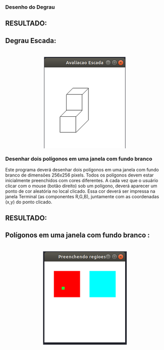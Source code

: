 ### Desenho do Degrau


## RESULTADO:

## Degrau Escada:

<h1 align="center"><img align="center" src="../imagem/degrauEscada.png" alt="Degrau Escada"></img></h1>

### Desenhar dois polígonos em uma janela com fundo branco 
Este programa deverá desenhar dois polígonos em uma janela com fundo branco de dimensões 256x256 pixels. Todos os polígonos devem estar inicialmente preenchidos com cores diferentes. A cada vez que o usuário clicar com o mouse (botão direito) sob um polígono, deverá aparecer um ponto de cor aleatória no local clicado. Essa cor deverá ser impressa na janela Terminal (as componentes R,G,B), juntamente com as coordenadas (x,y) do ponto clicado.


## RESULTADO:

## Polígonos em uma janela com fundo branco :

<h1 align="center"><img align="center" src="../imagem/preenchendoRegioes.png" alt="Dois Polígonos"></img></h1>